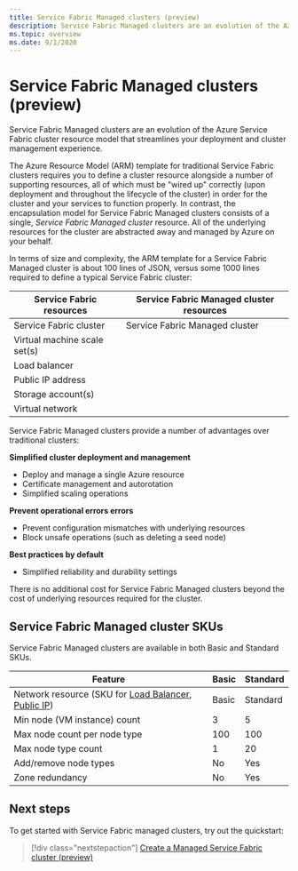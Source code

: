```yaml
---
title: Service Fabric Managed clusters (preview)
description: Service Fabric Managed clusters are an evolution of the Azure Service Fabric cluster resource model that streamlines deployment and cluster management.
ms.topic: overview
ms.date: 9/1/2020
---
```


# Service Fabric Managed clusters (preview)

Service Fabric Managed clusters are an evolution of the Azure Service Fabric cluster resource model that streamlines your deployment and cluster management experience.

The Azure Resource Model (ARM) template for traditional Service Fabric clusters requires you to define a cluster resource alongside a number of supporting resources, all of which must be "wired up"  correctly (upon deployment and throughout the lifecycle of the cluster) in order for the cluster and your services to function properly. In contrast, the encapsulation model for Service Fabric Managed clusters consists of a single, *Service Fabric Managed cluster* resource. All of the underlying resources for the cluster are abstracted away and managed by Azure on your behalf.

In terms of size and complexity, the ARM template for a Service Fabric Managed cluster is about 100 lines of JSON, versus some 1000 lines required to define a typical Service Fabric cluster:

| Service Fabric resources | Service Fabric Managed cluster resources |
|----------|-----------|
| Service Fabric cluster | Service Fabric Managed cluster |
| Virtual machine scale set(s) | |
| Load balancer | |
| Public IP address | |
| Storage account(s) | |
| Virtual network | |

Service Fabric Managed clusters provide a number of advantages over traditional clusters:

**Simplified cluster deployment and management**
- Deploy and manage a single Azure resource
- Certificate management and autorotation
- Simplified scaling operations

**Prevent operational errors errors**
- Prevent configuration mismatches with underlying resources
- Block unsafe operations (such as deleting a seed node)

**Best practices by default**
- Simplified reliability and durability settings

There is no additional cost for Service Fabric Managed clusters beyond the cost of underlying resources required for the cluster.

## Service Fabric Managed cluster SKUs

Service Fabric Managed clusters are available in both Basic and Standard SKUs.

| Feature | Basic | Standard |
| ------- | ----- | -------- |
| Network resource (SKU for [Load Balancer](../load-balancer/skus.md), [Public IP](../virtual-network/public-ip-addresses.md)) | Basic | Standard |
| Min node (VM instance) count | 3 | 5 |
| Max node count per node type | 100 | 100 |
| Max node type count | 1 | 20 |
| Add/remove node types | No | Yes |
| Zone redundancy | No | Yes |

## Next steps

To get started with Service Fabric managed clusters, try out the quickstart:

> [!div class="nextstepaction"]
> [Create a Managed Service Fabric cluster (preview)](quickstart-managed-cluster.md)
